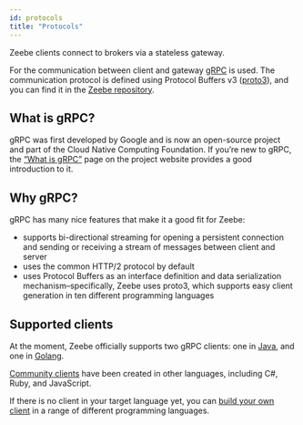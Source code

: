 ```yaml
---
id: protocols
title: "Protocols"
---
```


Zeebe clients connect to brokers via a stateless gateway.

For the communication between client and gateway [gRPC](https://grpc.io/) is used. The communication protocol is defined using
Protocol Buffers v3 ([proto3](https://developers.google.com/protocol-buffers/docs/proto3)), and you can find it in the
[Zeebe repository](https://github.com/camunda-cloud/zeebe/tree/develop/gateway-protocol).

## What is gRPC?

gRPC was first developed by Google and is now an open-source project and part of the Cloud Native Computing Foundation.
If you’re new to gRPC, the [“What is gRPC”](https://grpc.io/docs/guides/index.html) page on the project website provides a good introduction to it.

## Why gRPC?

gRPC has many nice features that make it a good fit for Zeebe:

- supports bi-directional streaming for opening a persistent connection and sending or receiving a stream of messages between client and server
- uses the common HTTP/2 protocol by default
- uses Protocol Buffers as an interface definition and data serialization mechanism–specifically, Zeebe uses proto3, which supports easy client generation in ten different programming languages

## Supported clients

At the moment, Zeebe officially supports two gRPC clients: one in [Java](/product-manuals/clients/java-client/index.md), and one in [Golang](/product-manuals/clients/go-client/get-started.md).

[Community clients](/product-manuals/clients/other-clients/index.md) have been created in other languages, including C#, Ruby, and JavaScript.

If there is no client in your target language yet, you can [build your own client](/product-manuals/clients/build-your-own-client.md) in a range of different programming languages.
